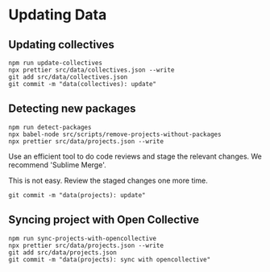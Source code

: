 # Updating Data

## Updating collectives

```
npm run update-collectives
npx prettier src/data/collectives.json --write
git add src/data/collectives.json
git commit -m "data(collectives): update"
```

## Detecting new packages

```
npm run detect-packages
npx babel-node src/scripts/remove-projects-without-packages
npx prettier src/data/projects.json --write
```

Use an efficient tool to do code reviews and stage the relevant changes. We recommend 'Sublime Merge'.

This is not easy. Review the staged changes one more time.

```
git commit -m "data(projects): update"
```

## Syncing project with Open Collective

```
npm run sync-projects-with-opencollective
npx prettier src/data/projects.json --write
git add src/data/projects.json
git commit -m "data(projects): sync with opencollective"
```
